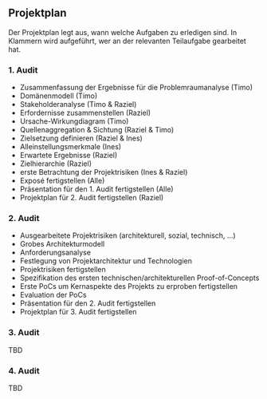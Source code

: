 ## Projektplan

Der Projektplan legt aus, wann welche Aufgaben zu erledigen sind. In Klammern wird aufgeführt, wer an der relevanten Teilaufgabe gearbeitet hat.

### 1. Audit

- Zusammenfassung der Ergebnisse für die Problemraumanalyse (Timo)
- Domänenmodell (Timo)
- Stakeholderanalyse (Timo & Raziel)
- Erfordernisse zusammenstellen (Raziel)
- Ursache-Wirkungdiagram (Timo)
- Quellenaggregation & Sichtung (Raziel & Timo)
- Zielsetzung definieren (Raziel & Ines)
- Alleinstellungsmerkmale (Ines)
- Erwartete Ergebnisse (Raziel)
- Zielhierarchie (Raziel)
- erste Betrachtung der Projektrisiken (Ines & Raziel)
- Exposé fertigstellen (Alle)
- Präsentation für den 1. Audit fertigstellen (Alle)
- Projektplan für 2. Audit fertigstellen (Raziel)

### 2. Audit

- Ausgearbeitete Projektrisiken (architekturell, sozial, technisch, ...)
- Grobes Architekturmodell
- Anforderungsanalyse
- Festlegung von Projektarchitektur und Technologien
- Projektrisiken fertigstellen
- Spezifikation des ersten technischen/architekturellen Proof-of-Concepts
- Erste PoCs um Kernaspekte des Projekts zu erproben fertigstellen
- Evaluation der PoCs
- Präsentation für den 2. Audit fertigstellen
- Projektplan für 3. Audit fertigstellen

### 3. Audit

TBD

### 4. Audit

TBD
